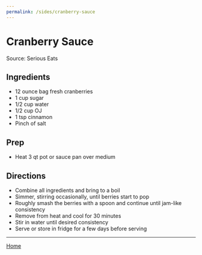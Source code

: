 ```yaml
---
permalink: /sides/cranberry-sauce
---
```

# Cranberry Sauce

Source: Serious Eats

## Ingredients

- 12 ounce bag fresh cranberries
- 1 cup sugar
- 1/2 cup water
- 1/2 cup OJ
- 1 tsp cinnamon
- Pinch of salt

## Prep

- Heat 3 qt pot or sauce pan over medium

## Directions

- Combine all ingredients and bring to a boil
- Simmer, stirring occasionally, until berries start to pop
- Roughly smash the berries with a spoon and continue until jam-like consistency
- Remove from heat and cool for 30 minutes
- Stir in water until desired consistency
- Serve or store in fridge for a few days before serving

---

[Home](https://thomasjbarrett82.github.io)
